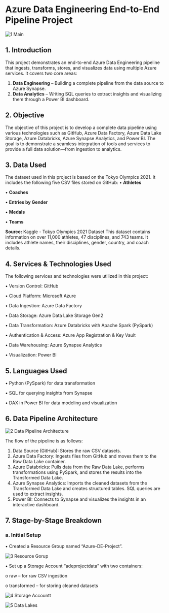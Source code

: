 # **Azure Data Engineering End-to-End Pipeline Project**
![1  Main](https://github.com/user-attachments/assets/c3ae66a9-1257-4d64-b5ae-2f217b6b7963)

## **1. Introduction**

This project demonstrates an end-to-end Azure Data Engineering pipeline that ingests, transforms, stores, and visualizes data using multiple Azure services. It covers two core areas:
1.	**Data Engineering** – Building a complete pipeline from the data source to Azure Synapse.
2.	**Data Analytics** – Writing SQL queries to extract insights and visualizing them through a Power BI dashboard.

## **2. Objective**

The objective of this project is to develop a complete data pipeline using various technologies such as GitHub, Azure Data Factory, Azure Data Lake Storage, Azure Databricks, Azure Synapse Analytics, and Power BI. The goal is to demonstrate a seamless integration of tools and services to provide a full data solution—from ingestion to analytics.

## 3. Data Used

The dataset used in this project is based on the Tokyo Olympics 2021. It includes the following five CSV files stored on GitHub:
•	**Athletes**

•	**Coaches**

•	**Entries by Gender**

•	**Medals**

•	**Teams**

**Source:** Kaggle - Tokyo Olympics 2021 Dataset
This dataset contains information on over 11,000 athletes, 47 disciplines, and 743 teams. It includes athlete names, their disciplines, gender, country, and coach details.

## **4. Services & Technologies Used**

The following services and technologies were utilized in this project:

•	Version Control: GitHub

•	Cloud Platform: Microsoft Azure

•	Data Ingestion: Azure Data Factory

•	Data Storage: Azure Data Lake Storage Gen2

•	Data Transformation: Azure Databricks with Apache Spark (PySpark)

•	Authentication & Access: Azure App Registration & Key Vault

•	Data Warehousing: Azure Synapse Analytics

•	Visualization: Power BI

## **5. Languages Used**

•	Python (PySpark) for data transformation

•	SQL for querying insights from Synapse

•	DAX in Power BI for data modeling and visualization

## **6. Data Pipeline Architecture**

![2  Data Pipeline Architecture](https://github.com/user-attachments/assets/dc9d8602-55a9-4aa1-b0f4-7ccf30f71fc3)


The flow of the pipeline is as follows:

1.	Data Source (GitHub): Stores the raw CSV datasets.
2.	Azure Data Factory: Ingests files from GitHub and moves them to the Raw Data Lake container.
3.	Azure Databricks: Pulls data from the Raw Data Lake, performs transformations using PySpark, and stores the results into the Transformed Data Lake.
4.	Azure Synapse Analytics: Imports the cleaned datasets from the Transformed Data Lake and creates structured tables. SQL queries are used to extract insights.
5.	Power BI: Connects to Synapse and visualizes the insights in an interactive dashboard.

## **7. Stage-by-Stage Breakdown**

### **a. Initial Setup**

•	Created a Resource Group named “Azure-DE-Project”.

![3  Resource Gorup](https://github.com/user-attachments/assets/8c949d70-8866-4cdb-aa5c-e397d6663144)

•	Set up a Storage Account “adeprojectdata” with two containers:

o	raw – for raw CSV ingestion

o	transformed – for storing cleaned datasets

![4  Storage Accountt](https://github.com/user-attachments/assets/ef779936-53e8-40a5-8102-1f9345fe737c)

![5  Data Lakes](https://github.com/user-attachments/assets/043d5c71-9bb4-424b-be17-3ecbb20c353c)


